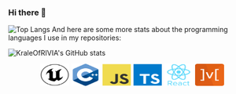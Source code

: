 ### Hi there 👋
![Top Langs](https://github-readme-stats.vercel.app/api/top-langs/?username=KraleOfRIVIA&layout=compact&theme=radical)
And here are some more stats about the programming languages I use in my repositories:

![KraleOfRIVIA's GitHub stats](https://github-readme-stats.vercel.app/api?username=KraleOfRIVIA&show_icons=true&theme=radical)

<div align="center">
  <img src="https://raw.githubusercontent.com/devicons/devicon/1119b9f84c0290e0f0b38982099a2bd027a48bf1/icons/unrealengine/unrealengine-original.svg" height="45" width="59" alt="unrealengine logo"  />
  <img src="https://raw.githubusercontent.com/devicons/devicon/1119b9f84c0290e0f0b38982099a2bd027a48bf1/icons/cplusplus/cplusplus-original.svg" height="45" width="59" alt="cpp logo"  />
   <img src="https://github.com/devicons/devicon/blob/master/icons/javascript/javascript-original.svg" height="45" width="59" alt="javascript logo"  />
  <img src="https://github.com/devicons/devicon/blob/master/icons/typescript/typescript-original.svg" height="45" width="59" alt="typescript logo"  />
  <img src="https://github.com/devicons/devicon/blob/master/icons/react/react-original-wordmark.svg" height="45" width="59" alt="react logo"  />
  <img src="https://github.com/devicons/devicon/blob/master/icons/mobx/mobx-original.svg" height="45" width="59" alt="mobx logo"  />
</div>
<!--
**KraleOfRIVIA/KraleOfRIVIA** is a ✨ _special_ ✨ repository because its `README.md` (this file) appears on your GitHub profile.

Here are some ideas to get you started:

- 🔭 I’m currently working on ...
- 🌱 I’m currently learning ...
- 👯 I’m looking to collaborate on ...
- 🤔 I’m looking for help with ...
- 💬 Ask me about ...
- 📫 How to reach me: ...
- 😄 Pronouns: ...
- ⚡ Fun fact: ...
-->
